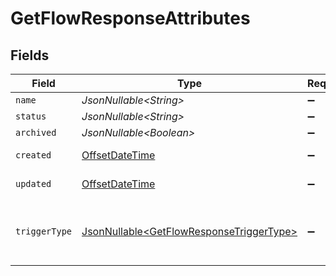 # GetFlowResponseAttributes


## Fields

| Field                                                                                              | Type                                                                                               | Required                                                                                           | Description                                                                                        | Example                                                                                            |
| -------------------------------------------------------------------------------------------------- | -------------------------------------------------------------------------------------------------- | -------------------------------------------------------------------------------------------------- | -------------------------------------------------------------------------------------------------- | -------------------------------------------------------------------------------------------------- |
| `name`                                                                                             | *JsonNullable\<String>*                                                                            | :heavy_minus_sign:                                                                                 | N/A                                                                                                |                                                                                                    |
| `status`                                                                                           | *JsonNullable\<String>*                                                                            | :heavy_minus_sign:                                                                                 | N/A                                                                                                |                                                                                                    |
| `archived`                                                                                         | *JsonNullable\<Boolean>*                                                                           | :heavy_minus_sign:                                                                                 | N/A                                                                                                |                                                                                                    |
| `created`                                                                                          | [OffsetDateTime](https://docs.oracle.com/javase/8/docs/api/java/time/OffsetDateTime.html)          | :heavy_minus_sign:                                                                                 | N/A                                                                                                | 2022-11-08T00:00:00+00:00                                                                          |
| `updated`                                                                                          | [OffsetDateTime](https://docs.oracle.com/javase/8/docs/api/java/time/OffsetDateTime.html)          | :heavy_minus_sign:                                                                                 | N/A                                                                                                | 2022-11-08T00:00:00+00:00                                                                          |
| `triggerType`                                                                                      | [JsonNullable\<GetFlowResponseTriggerType>](../../models/components/GetFlowResponseTriggerType.md) | :heavy_minus_sign:                                                                                 | Corresponds to the object which triggered the flow.                                                |                                                                                                    |